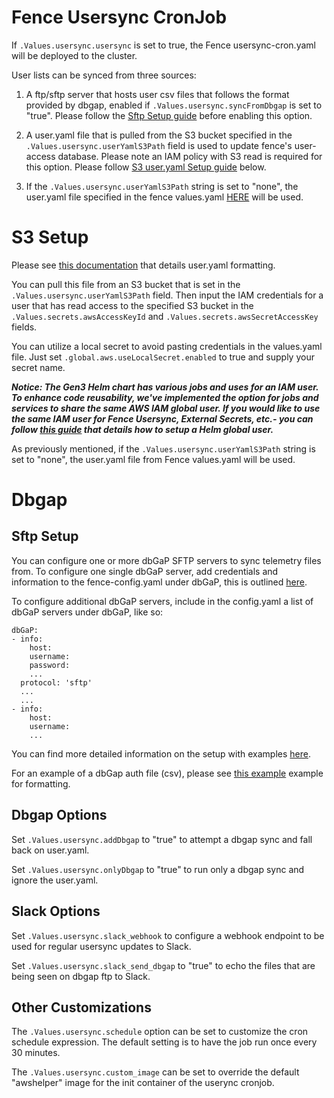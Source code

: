 # Fence Usersync CronJob

If `.Values.usersync.usersync` is set to true, the Fence usersync-cron.yaml will be deployed to the cluster.

User lists can be synced from three sources:

1. A ftp/sftp server that hosts user csv files that follows the format provided by dbgap, enabled if `.Values.usersync.syncFromDbgap` is set to "true". Please follow the [Sftp Setup guide](#sftp-setup) before enabling this option.

2. A user.yaml file that is pulled from the S3 bucket specified in the `.Values.usersync.userYamlS3Path` field is used to update fence's user-access database. Please note an IAM policy with S3 read is required for this option. Please follow [S3 user.yaml Setup guide](#s3-setup) below.

3. If the `.Values.usersync.userYamlS3Path` string is set to "none", the user.yaml file specified in the fence values.yaml [HERE][fence values.yaml] will be used.



# S3 Setup
Please see [this documentation][user.yaml formatting] that details user.yaml formatting.

You can pull this file from an S3 bucket that is set in the `.Values.usersync.userYamlS3Path` field. Then input the IAM credentials for a user that has read access to the specified S3 bucket in the `.Values.secrets.awsAccessKeyId` and `.Values.secrets.awsSecretAccessKey` fields.

You can utilize a local secret to avoid pasting credentials in the values.yaml file. Just set `.global.aws.useLocalSecret.enabled` to true and supply your secret name.

***Notice:
The Gen3 Helm chart has various jobs and uses for an IAM user. To enhance code reusability, we've implemented the option for jobs and services to share the same AWS IAM global user. If you would like to use the same IAM user for Fence Usersync, External Secrets, etc.- you can follow [this guide][global_IAM_helm] that details how to setup a Helm global user.***

As previously mentioned, if the `.Values.usersync.userYamlS3Path` string is set to "none", the user.yaml file from Fence values.yaml will be used.



# Dbgap
## Sftp Setup
You can configure one or more dbGaP SFTP servers to sync telemetry files from. To configure one single dbGaP server, add credentials and information to the fence-config.yaml under dbGaP, this is outlined [here][values.yaml].

To configure additional dbGaP servers, include in the config.yaml a list of dbGaP servers under dbGaP, like so:

```
dbGaP:
- info:
    host:
    username:
    password:
    ...
  protocol: 'sftp'
  ...
  ...
- info:
    host:
    username:
    ...
````

You can find more detailed information on the setup with examples [here][user sync].

For an example of a dbGap auth file (csv), please see [this example][dbgap auth] example for formatting.

## Dbgap Options
 Set `.Values.usersync.addDbgap` to "true" to attempt a dbgap sync and fall back on user.yaml.

 Set `.Values.usersync.onlyDbgap` to "true" to run only a dbgap sync and ignore the user.yaml.

## Slack Options
  Set `.Values.usersync.slack_webhook` to configure a webhook endpoint to be used for regular usersync updates to Slack.

  Set `.Values.usersync.slack_send_dbgap` to "true" to echo the files that are being seen on dbgap ftp to Slack.



## Other Customizations
  The `.Values.usersync.schedule` option can be set to customize the cron schedule expression. The default setting is to have the job run once every 30 minutes.

  The `.Values.usersync.custom_image` can be set to override the default "awshelper" image for the init container of the userync cronjob.


<!-- Links -->
[fence values.yaml]: https://github.com/uc-cdis/gen3-helm/blob/078c7ae094efa5c56f8fd732c75e5e939fbcfc24/helm/fence/values.yaml#L516
[user.yaml formatting]: https://github.com/uc-cdis/fence/blob/master/docs/additional_documentation/user.yaml_guide.md
[global_IAM_helm]: tutorial_global_IAM_helm_user.md
[values.yaml]: https://github.com/uc-cdis/gen3-helm/blob/c7b8959cdf5f7756b29c33ff330923e95981827c/helm/fence/values.yaml#L1796
[user sync]: https://github.com/uc-cdis/fence/blob/master/docs/additional_documentation/usersync.md
[dbgap auth]: https://github.com/uc-cdis/fence/blob/master/docs/additional_documentation/usersync.md#example-of-dbgap-authorization-file-csv-format
